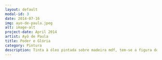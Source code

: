 ```yaml
---
layout: default
modal-id: 3
date: 2014-07-16
img: ayo-de-paula.jpeg
alt: image-alt
project-date: April 2014
artist: Ayô de Paula
title: Poder e Glória
category: Pintura
description: Tinta à óleo pintada sobre madeira mdf, tem-se a figura de uma mulher representando a glória e ao seu lado a de um rinoceronte, representando o poder. Ambos formam um casal incondicional.
---
```

